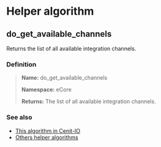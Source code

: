 # Helper algorithm

## do_get_available_channels

Returns the list of all available integration channels.
    
### Definition

> **Name:** do_get_available_channels
> 
> **Namespace:** eCore
>
> **Returns:** The list of all available integration channels.

### See also
* [This algorithm in Cenit-IO](https://cenit.io/algorithm?f[name][40703][o]=is&f[name][40703][v]=do_get_available_channels&f[namespace][40840][v]=eCore)
* [Others helper algorithms](overview?id=do_get_available_channels)